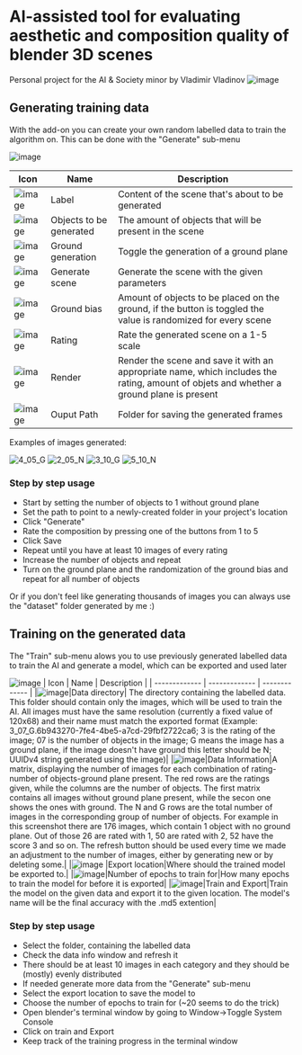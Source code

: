 # AI-assisted tool for evaluating aesthetic and composition quality of blender 3D scenes
Personal project for the AI & Society minor by Vladimir Vladinov
![image](https://user-images.githubusercontent.com/22458048/205507407-73a6bbea-9dff-4fbf-8e5f-a0b6c3373023.png)



## Generating training data
With the add-on you can create your own random labelled data to train the algorithm on. This can be done with the "Generate" sub-menu

![image](https://user-images.githubusercontent.com/22458048/196052012-24b89356-766d-433f-9862-cda2ee828d49.png)

| Icon  | Name | Description |
| ------------- | ------------- | ------------- |
| ![image](https://user-images.githubusercontent.com/22458048/196052060-ff9d67b6-50dc-4b15-b165-a4ad5a79e296.png)  | Label | Content of the scene that's about to be generated |
| ![image](https://user-images.githubusercontent.com/22458048/196052118-393e0a5a-1128-48fb-9334-0e4fc1a9a358.png) | Objects to be generated | The amount of objects that will be present in the scene
| ![image](https://user-images.githubusercontent.com/22458048/196052160-4eb9e4b0-68f3-4c18-acc2-fd6265ae13be.png) | Ground generation | Toggle the generation of a ground plane |
| ![image](https://user-images.githubusercontent.com/22458048/196052243-ce911060-2aad-481b-aec7-b9dc4f52aa7d.png) | Generate scene | Generate the scene with the given parameters |
| ![image](https://user-images.githubusercontent.com/22458048/196052276-9fab8a9f-6891-4a61-bb82-568ac0afd41e.png) | Ground bias | Amount of objects to be placed on the ground, if the button is toggled the value is randomized for every scene |
| ![image](https://user-images.githubusercontent.com/22458048/196052397-ba14b3e3-9bda-468f-8748-891bca433168.png) | Rating | Rate the generated scene on a 1-5 scale |
| ![image](https://user-images.githubusercontent.com/22458048/196052426-d3446dda-5e13-4ef8-ae13-1a6013a184e9.png) | Render | Render the scene and save it with an appropriate name, which includes the rating, amount of objets and whether a ground plane is present |
| ![image](https://user-images.githubusercontent.com/22458048/196052479-f2e48e60-a4ef-431c-b231-d9b8571181fd.png) | Ouput Path | Folder for saving the generated frames |

Examples of images generated:

![4_05_G](https://user-images.githubusercontent.com/22458048/196052587-ac042da8-37e8-44d3-ac59-b8033882f48c.png)
![2_05_N](https://user-images.githubusercontent.com/22458048/196052591-94b14fb3-cd83-464a-a905-3ff77a1aae2f.png)
![3_10_G](https://user-images.githubusercontent.com/22458048/196052595-6321a5e5-1eb8-44b0-b162-f04dff1e41ac.png)
![5_10_N](https://user-images.githubusercontent.com/22458048/196052618-8f95e778-298c-4bda-be4c-11d90d1fdd1c.png)

### Step by step usage
- Start by setting the number of objects to 1 without ground plane
- Set the path to point to a newly-created folder in your project's location
- Click "Generate"
- Rate the composition by pressing one of the buttons from 1 to 5
- Click Save
- Repeat until you have at least 10 images of every rating
- Increase the number of objects and repeat
- Turn on the ground plane and the randomization of the ground bias and repeat for all number of objects

Or if you don't feel like generating thousands of images you can always use the "dataset" folder generated by me :)

## Training on the generated data
The "Train" sub-menu alows you to use previously generated labelled data to train the AI and generate a model, which can be exported and used later

![image](https://user-images.githubusercontent.com/22458048/205506592-d482187e-47a2-4aa9-851d-6e4d341eecaa.png)
| Icon  | Name | Description |
| ------------- | ------------- | ------------- |
|![image](https://user-images.githubusercontent.com/22458048/205506897-628d3472-cba3-4a0e-bc0d-b2d82fc042b9.png)|Data directory| The directory containing the labelled data. This folder should contain only the images, which will be used to train the AI. All images must have the same resolution (currently a fixed value of 120x68) and their name must match the exported format (Example: 3_07_G.6b943270-7fe4-4be5-a7cd-29fbf2722ca6; 3 is the rating of the image; 07 is the number of objects in the image; G means the image has a ground plane, if the image doesn't have ground this letter should be N; UUIDv4 string generated using the image)|
|![image](https://user-images.githubusercontent.com/22458048/205506927-9389e19d-fb2c-42a8-b962-269fbf927c72.png)|Data Information|A matrix, displaying the number of images for each combination of rating-number of objects-ground plane present. The red rows are the ratings given, while the columns are the number of objects. The first matrix contains all images without ground plane present, while the secon one shows the ones with ground. The N and G rows are the total number of images in the corresponding group of number of objects. For example in this screenshot there are 176 images, which contain 1 object with no ground plane. Out of those 26 are rated with 1, 50 are rated with 2, 52 have the score 3 and so on. The refresh button should be used every time we made an adjustment to the number of images, either by generating new or by deleting some.|
|![image](https://user-images.githubusercontent.com/22458048/205507236-d3529ac2-58b7-436c-b5d0-4d4c83def3ac.png) |Export location|Where should the trained model be exported to.|
|![image](https://user-images.githubusercontent.com/22458048/205507282-6e4753b4-14ef-423b-8b65-4be8f6e1aa0e.png)|Number of epochs to train for|How many epochs to train the model for before it is exported|
|![image](https://user-images.githubusercontent.com/22458048/205507304-8c0cd9b1-033c-465a-a30b-75383acef1c6.png)|Train and Export|Train the model on the given data and export it to the given location. The model's name will be the final accuracy with the .md5 extention|

### Step by step usage
- Select the folder, containing the labelled data
- Check the data info window and refresh it
- There should be at least 10 images in each category and they should be (mostly) evenly distributed
- If needed generate more data from the "Generate" sub-menu
- Select the export location to save the model to
- Choose the number of epochs to train for (~20 seems to do the trick)
- Open blender's terminal window by going to Window->Toggle System Console
- Click on train and Export
- Keep track of the training progress in the terminal window
